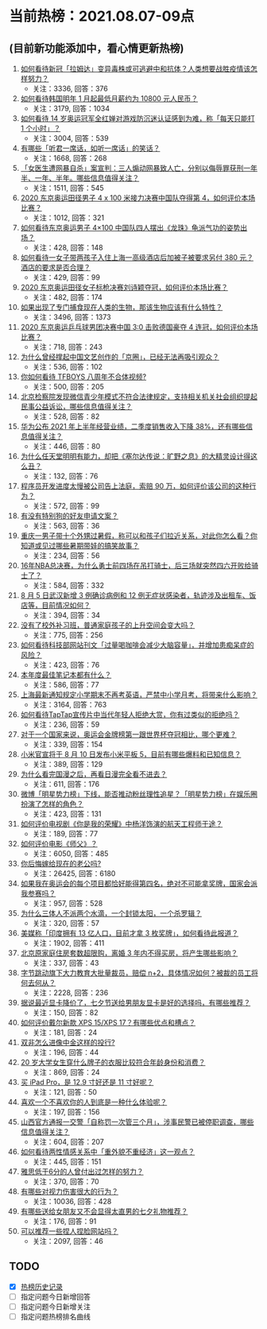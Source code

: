 # 当前热榜：2021.08.07-09点
## (目前新功能添加中，看心情更新热榜)
1. [如何看待新冠「拉姆达」变异毒株或可逃避中和抗体？人类想要战胜疫情该怎样努力？](https://www.zhihu.com/question/477237810)
    * 关注：3336, 回答：376
2. [如何看待韩国明年 1 月起最低月薪约为 10800 元人民币？](https://www.zhihu.com/question/477468660)
    * 关注：3179, 回答：1034
3. [如何看待 14 岁奥运冠军全红婵对游戏防沉迷认证感到为难，称「每天只能打 1 个小时」？](https://www.zhihu.com/question/477708632)
    * 关注：3004, 回答：539
4. [有哪些「听君一席话，如听一席话」的笑话？](https://www.zhihu.com/question/475021609)
    * 关注：1668, 回答：268
5. [「女医生遭网暴自杀」案宣判：三人煽动网暴致人亡，分别以侮辱罪获刑一年半、一年、半年。哪些信息值得关注？](https://www.zhihu.com/question/477762032)
    * 关注：1511, 回答：545
6. [2020 东京奥运田径男子 4 x 100 米接力决赛中国队夺得第 4，如何评价本场比赛？](https://www.zhihu.com/question/477844835)
    * 关注：1012, 回答：321
7. [如何看待东京奥运男子 4×100 中国队四人摆出《龙珠》龟派气功的姿势出场？](https://www.zhihu.com/question/477848798)
    * 关注：428, 回答：148
8. [如何看待一女子带两孩子入住上海一高级酒店后加被子被要求另付 380 元？酒店的要求是否合理？](https://www.zhihu.com/question/477447518)
    * 关注：429, 回答：99
9. [2020 东京奥运田径女子标枪决赛刘诗颖夺冠，如何评价本场比赛？](https://www.zhihu.com/question/477826718)
    * 关注：482, 回答：174
10. [如果出现了专门捕食现在人类的生物，那该生物应该有什么特性？](https://www.zhihu.com/question/391047189)
    * 关注：3496, 回答：1373
11. [2020 东京奥运乒乓球男团决赛中国 3:0 击败德国豪夺 4 连冠，如何评价本场比赛？](https://www.zhihu.com/question/477811079)
    * 关注：718, 回答：243
12. [为什么曾经撑起中国文艺创作的「京圈」，已经无法再吸引观众？](https://www.zhihu.com/question/477428952)
    * 关注：536, 回答：102
13. [你如何看待 TFBOYS 八周年不合体视频?](https://www.zhihu.com/question/477642741)
    * 关注：500, 回答：205
14. [北京检察院发现微信青少年模式不符合法律规定，支持相关机关社会组织提起民事公益诉讼，哪些信息值得关注？](https://www.zhihu.com/question/477855847)
    * 关注：528, 回答：82
15. [华为公布 2021 年上半年经营业绩，二季度销售收入下降 38%，还有哪些信息值得关注？](https://www.zhihu.com/question/477779042)
    * 关注：446, 回答：80
16. [为什么任天堂明明有能力，却把《塞尔达传说：旷野之息》的大精灵设计得这么丑？](https://www.zhihu.com/question/476804537)
    * 关注：132, 回答：76
17. [程序员开发进度太慢被公司告上法庭，索赔 90 万，如何评价该公司的这种行为？](https://www.zhihu.com/question/477286183)
    * 关注：572, 回答：99
18. [有没有特别狗的好友申请文案？](https://www.zhihu.com/question/476787612)
    * 关注：563, 回答：36
19. [重庆一男子带十个外甥过暑假，称可以和孩子们拉近关系，对此你怎么看？你知道或见过哪些暑期带娃的搞笑故事？](https://www.zhihu.com/question/477179556)
    * 关注：234, 回答：56
20. [16年NBA总决赛，为什么勇士前四场在吊打骑士，后三场就突然四六开败给骑士了？](https://www.zhihu.com/question/394545017)
    * 关注：584, 回答：332
21. [8 月 5 日武汉新增 3 例确诊病例和 12 例无症状感染者，轨迹涉及出租车、饭店等，目前情况如何？](https://www.zhihu.com/question/477587756)
    * 关注：394, 回答：34
22. [没有了校外补习班，普通家庭孩子的上升空间会变大吗？](https://www.zhihu.com/question/477482152)
    * 关注：775, 回答：256
23. [如何看待科技部网站刊文「过量喝咖啡会减少大脑容量」，并增加患痴呆症的风险？](https://www.zhihu.com/question/477448137)
    * 关注：423, 回答：76
24. [本年度最佳笔记本都有什么？](https://www.zhihu.com/question/463799268)
    * 关注：586, 回答：77
25. [上海最新通知规定小学期末不再考英语，严禁中小学月考，将带来什么影响？](https://www.zhihu.com/question/477576858)
    * 关注：3164, 回答：763
26. [如何看待TapTap宣传片中当代年轻人拒绝大赏，你有过类似的拒绝吗？](https://www.zhihu.com/question/477790630)
    * 关注：236, 回答：59
27. [对于一个国家来说，奥运会金牌榜第一跟世界杯夺冠相比，哪个更难？](https://www.zhihu.com/question/477067734)
    * 关注：339, 回答：154
28. [小米官宣将于 8 月 10 日发布小米平板 5，目前有哪些爆料和已知信息？](https://www.zhihu.com/question/475422395)
    * 关注：389, 回答：129
29. [为什么看完国漫之后，再看日漫完全看不进去？](https://www.zhihu.com/question/477520658)
    * 关注：611, 回答：176
30. [微博「明星势力榜」下线，能否推动粉丝理性追星？「明星势力榜」在娱乐圈扮演了怎样的角色？](https://www.zhihu.com/question/477759236)
    * 关注：423, 回答：131
31. [如何评价电视剧《你是我的荣耀》中杨洋饰演的航天工程师于途？](https://www.zhihu.com/question/475240010)
    * 关注：189, 回答：77
32. [如何评价电影《师父》？](https://www.zhihu.com/question/37927520)
    * 关注：6050, 回答：485
33. [你后悔嫁给现在的老公吗?](https://www.zhihu.com/question/292279985)
    * 关注：26425, 回答：6180
34. [如果我在奥运会的每个项目都恰好能得第四名，绝对不可能拿奖牌，国家会派我参赛吗？](https://www.zhihu.com/question/476767853)
    * 关注：957, 回答：528
35. [为什么三体人不派两个水滴，一个封锁太阳，一个杀罗辑？](https://www.zhihu.com/question/476146837)
    * 关注：320, 回答：57
36. [美媒称「印度拥有 13 亿人口，目前才拿 3 枚奖牌」，如何看待此报道？](https://www.zhihu.com/question/477512978)
    * 关注：1902, 回答：411
37. [北京原家庭住房套数超限购，离婚 3 年内不得买房，将产生哪些影响？](https://www.zhihu.com/question/477559723)
    * 关注：337, 回答：43
38. [字节跳动旗下大力教育大批量裁员，赔偿 n+2，具体情况如何？被裁的员工将何去何从？](https://www.zhihu.com/question/477422286)
    * 关注：2228, 回答：236
39. [据说最近显卡降价了，七夕节送给男朋友显卡是好的选择吗，有哪些推荐？](https://www.zhihu.com/question/475269724)
    * 关注：150, 回答：82
40. [如何评价戴尔新款 XPS 15/XPS 17？有哪些优点和槽点？](https://www.zhihu.com/question/466827558)
    * 关注：181, 回答：24
41. [双非怎么进像中金这样的投行?](https://www.zhihu.com/question/476817263)
    * 关注：196, 回答：44
42. [20 岁大学女生穿什么牌子的衣服比较符合年龄身份和消费？](https://www.zhihu.com/question/26645751)
    * 关注：869, 回答：24
43. [买 iPad Pro，是 12.9 寸好还是 11 寸好呢？](https://www.zhihu.com/question/473303457)
    * 关注：121, 回答：50
44. [喜欢一个不喜欢你的人到底是一种什么体验呢？](https://www.zhihu.com/question/476770076)
    * 关注：197, 回答：156
45. [山西官方通报一交警「自称罚一次管三个月」，涉事民警已被停职调查，哪些信息值得关注？](https://www.zhihu.com/question/477152317)
    * 关注：604, 回答：207
46. [如何看待两性情感关系中「重外貌不重经济」这一观点？](https://www.zhihu.com/question/477198563)
    * 关注：445, 回答：151
47. [雅思低于6分的人曾付出过怎样的努力？](https://www.zhihu.com/question/344249624)
    * 关注：370, 回答：70
48. [有哪些对视力伤害很大的行为？](https://www.zhihu.com/question/384087324)
    * 关注：10036, 回答：428
49. [有哪些送给女朋友又不会显得太直男的七夕礼物推荐？](https://www.zhihu.com/question/475269698)
    * 关注：176, 回答：91
50. [可以推荐一些捏人捏脸网站吗？](https://www.zhihu.com/question/393571778)
    * 关注：2097, 回答：46
## TODO
* [x] [热榜历史记录](hot_history/AllHot.md)
* [ ] 指定问题今日新增回答
* [ ] 指定问题今日新增关注
* [ ] 指定问题热榜排名曲线
